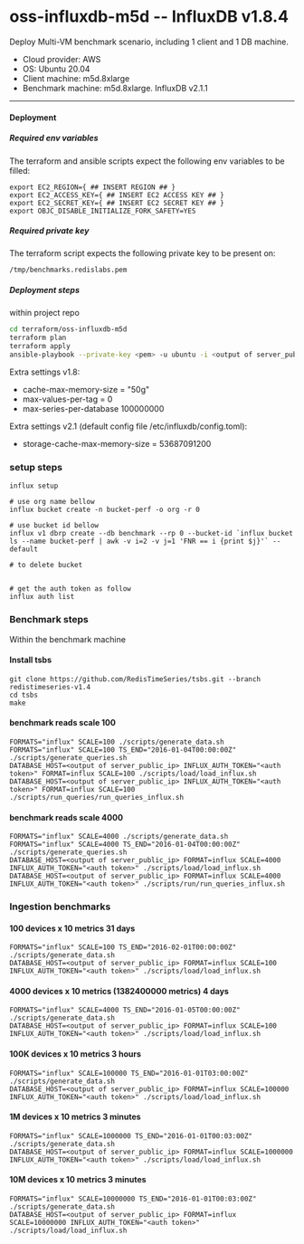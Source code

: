 # oss-influxdb-m5d -- InfluxDB v1.8.4

Deploy Multi-VM benchmark scenario, including 1 client and 1 DB machine.
- Cloud provider: AWS
- OS: Ubuntu 20.04
- Client machine: m5d.8xlarge
- Benchmark machine: m5d.8xlarge. InfluxDB v2.1.1

-------

#### Deployment

##### Required env variables

The terraform and ansible scripts expect the following env variables to be filled:
```
export EC2_REGION={ ## INSERT REGION ## }
export EC2_ACCESS_KEY={ ## INSERT EC2 ACCESS KEY ## }
export EC2_SECRET_KEY={ ## INSERT EC2 SECRET KEY ## }
export OBJC_DISABLE_INITIALIZE_FORK_SAFETY=YES
```

##### Required private key

The terraform script expects the following private key to be present on:
```
/tmp/benchmarks.redislabs.pem
```

##### Deployment steps
within project repo

```bash
cd terraform/oss-influxdb-m5d
terraform plan
terraform apply
ansible-playbook --private-key <pem> -u ubuntu -i <output of server_public_ip>, ../deps/automata/ansible/influxdb.yml -K
```

Extra settings v1.8: 
- cache-max-memory-size = "50g"
- max-values-per-tag = 0
- max-series-per-database 100000000

Extra settings v2.1 (default config file /etc/influxdb/config.toml): 
- storage-cache-max-memory-size = 53687091200
### setup steps

```
influx setup

# use org name bellow
influx bucket create -n bucket-perf -o org -r 0

# use bucket id bellow
influx v1 dbrp create --db benchmark --rp 0 --bucket-id `influx bucket ls --name bucket-perf | awk -v i=2 -v j=1 'FNR == i {print $j}'` --default

# to delete bucket


# get the auth token as follow
influx auth list
```

### Benchmark steps

Within the benchmark machine
#### Install tsbs
```
git clone https://github.com/RedisTimeSeries/tsbs.git --branch redistimeseries-v1.4
cd tsbs
make
```

#### benchmark reads scale 100
```
FORMATS="influx" SCALE=100 ./scripts/generate_data.sh
FORMATS="influx" SCALE=100 TS_END="2016-01-04T00:00:00Z" ./scripts/generate_queries.sh
DATABASE_HOST=<output of server_public_ip> INFLUX_AUTH_TOKEN="<auth token>" FORMAT=influx SCALE=100 ./scripts/load/load_influx.sh
DATABASE_HOST=<output of server_public_ip> INFLUX_AUTH_TOKEN="<auth token>" FORMAT=influx SCALE=100 ./scripts/run_queries/run_queries_influx.sh
```

#### benchmark reads scale 4000
```
FORMATS="influx" SCALE=4000 ./scripts/generate_data.sh
FORMATS="influx" SCALE=4000 TS_END="2016-01-04T00:00:00Z" ./scripts/generate_queries.sh
DATABASE_HOST=<output of server_public_ip> FORMAT=influx SCALE=4000 INFLUX_AUTH_TOKEN="<auth token>" ./scripts/load/load_influx.sh
DATABASE_HOST=<output of server_public_ip> FORMAT=influx SCALE=4000 INFLUX_AUTH_TOKEN="<auth token>" ./scripts/run/run_queries_influx.sh
```



### Ingestion benchmarks

#### 100 devices x 10 metrics	31 days
```
FORMATS="influx" SCALE=100 TS_END="2016-02-01T00:00:00Z" ./scripts/generate_data.sh
DATABASE_HOST=<output of server_public_ip> FORMAT=influx SCALE=100 INFLUX_AUTH_TOKEN="<auth token>" ./scripts/load/load_influx.sh
```

#### 4000 devices x 10 metrics (1382400000 metrics)	4 days
```
FORMATS="influx" SCALE=4000 TS_END="2016-01-05T00:00:00Z" ./scripts/generate_data.sh
DATABASE_HOST=<output of server_public_ip> FORMAT=influx SCALE=100 INFLUX_AUTH_TOKEN="<auth token>" ./scripts/load/load_influx.sh
```


#### 100K devices  x 10 metrics	3 hours
```
FORMATS="influx" SCALE=100000 TS_END="2016-01-01T03:00:00Z" ./scripts/generate_data.sh
DATABASE_HOST=<output of server_public_ip> FORMAT=influx SCALE=100000 INFLUX_AUTH_TOKEN="<auth token>" ./scripts/load/load_influx.sh
```

#### 1M devices  x 10 metrics	3 minutes
```
FORMATS="influx" SCALE=1000000 TS_END="2016-01-01T00:03:00Z" ./scripts/generate_data.sh
DATABASE_HOST=<output of server_public_ip> FORMAT=influx SCALE=1000000 INFLUX_AUTH_TOKEN="<auth token>" ./scripts/load/load_influx.sh
```

#### 10M devices  x 10 metrics	3 minutes
```
FORMATS="influx" SCALE=10000000 TS_END="2016-01-01T00:03:00Z" ./scripts/generate_data.sh
DATABASE_HOST=<output of server_public_ip> FORMAT=influx SCALE=10000000 INFLUX_AUTH_TOKEN="<auth token>" ./scripts/load/load_influx.sh
```

